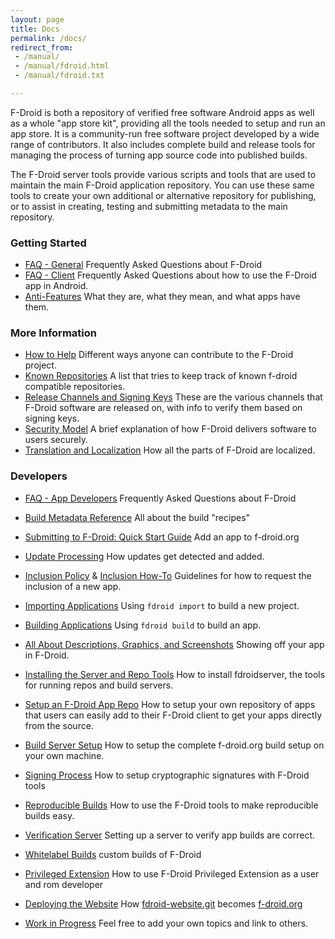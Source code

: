 ```yaml
---
layout: page
title: Docs
permalink: /docs/
redirect_from:
 - /manual/
 - /manual/fdroid.html
 - /manual/fdroid.txt

---
```


F-Droid is both a repository of verified free software Android apps as
well as a whole "app store kit", providing all the tools needed to
setup and run an app store. It is a community-run free software
project developed by a wide range of contributors. It also includes
complete build and release tools for managing the process of turning
app source code into published builds.

The F-Droid server tools provide various scripts and tools that are used
to maintain the main F-Droid application repository. You can use these
same tools to create your own additional or alternative repository for
publishing, or to assist in creating, testing and submitting metadata to
the main repository.


### Getting Started

* [FAQ - General](FAQ_-_General) Frequently Asked Questions about F-Droid
* [FAQ - Client](FAQ_-_Client) Frequently Asked Questions about how to use the F-Droid app in Android.
* [Anti-Features](https://f-droid.org/wiki/page/Antifeatures) What they are, what they mean, and what apps have them.


### More Information

* [How to Help](How_to_Help) Different ways anyone can contribute to the F-Droid project.
* [Known Repositories](https://f-droid.org/wiki/page/Known_Repositories) A list that tries to keep track of known f-droid compatible repositories.
* [Release Channels and Signing Keys](Release_Channels_and_Signing_Keys) These are the various channels that F-Droid software are released on, with info to verify them based on signing keys.
* [Security Model](Security_Model) A brief explanation of how F-Droid delivers software to users securely.
* [Translation and Localization](Translation_and_Localization) How all the parts of F-Droid are localized.


### Developers

* [FAQ - App Developers](FAQ_-_App_Developers) Frequently Asked Questions about F-Droid
* [Build Metadata Reference](Build_Metadata_Reference) All about the build "recipes"
* [Submitting to F-Droid: Quick Start Guide](Submitting_to_F-Droid_Quick_Start_Guide) Add an app to f-droid.org
* [Update Processing](Update_Processing) How updates get detected and added.
* [Inclusion Policy](Inclusion_Policy) & [Inclusion How-To](Inclusion_How-To)  Guidelines for how to request the inclusion of a new app.
* [Importing Applications](Importing_Applications) Using `fdroid import` to build a new project.
* [Building Applications](Building_Applications) Using `fdroid build` to build an app.
* [All About Descriptions, Graphics, and Screenshots](All_About_Descriptions_Graphics_and_Screenshots) Showing off your app in F-Droid.
* [Installing the Server and Repo Tools](Installing_the_Server_and_Repo_Tools) How to install fdroidserver, the tools for running repos and build servers.
* [Setup an F-Droid App Repo](Setup_an_F-Droid_App_Repo) How to setup your own repository of apps that users can easily add to their F-Droid client to get your apps directly from the source.
* [Build Server Setup](Build_Server_Setup) How to setup the complete f-droid.org build setup on your own machine.
* [Signing Process](Signing_Process) How to setup cryptographic signatures with F-Droid tools
* [Reproducible Builds](Reproducible_Builds) How to use the F-Droid tools to make reproducible builds easy.

* [Verification Server](Verification_Server) Setting up a server to verify app builds are correct.
* [Whitelabel Builds](Whitelabel_Builds) custom builds of F-Droid
* [Privileged Extension](https://gitlab.com/fdroid/privileged-extension#f-droid-privileged-extension) How to use F-Droid Privileged Extension as a user and rom developer
* [Deploying the Website](Deploying_the_Website) How [fdroid-website.git](https://gitlab.com/fdroid/fdroid-website) becomes [f-droid.org](https://f-droid.org)

* [Work in Progress](https://f-droid.org/wiki/page/Work_in_Progress) Feel free to add your own topics and link to others.
